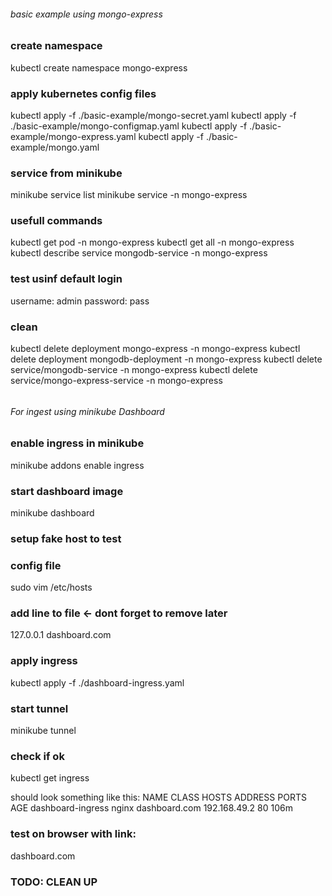 ###### basic example using mongo-express

### create namespace

kubectl create namespace mongo-express

### apply kubernetes config files

kubectl apply -f ./basic-example/mongo-secret.yaml
kubectl apply -f ./basic-example/mongo-configmap.yaml
kubectl apply -f ./basic-example/mongo-express.yaml
kubectl apply -f ./basic-example/mongo.yaml

### service from minikube

minikube service list
minikube service -n mongo-express

### usefull commands

kubectl get pod -n mongo-express
kubectl get all -n mongo-express
kubectl describe service mongodb-service -n mongo-express

### test usinf default login

username: admin
password: pass

### clean

kubectl delete deployment mongo-express -n mongo-express
kubectl delete deployment mongodb-deployment -n mongo-express
kubectl delete service/mongodb-service -n mongo-express
kubectl delete service/mongo-express-service -n mongo-express

######

######

###### For ingest using minikube Dashboard

### enable ingress in minikube

minikube addons enable ingress

### start dashboard image

minikube dashboard

### setup fake host to test

### config file

sudo vim /etc/hosts

### add line to file <- dont forget to remove later

127.0.0.1 dashboard.com

### apply ingress

kubectl apply -f ./dashboard-ingress.yaml

### start tunnel

minikube tunnel

### check if ok

kubectl get ingress

should look something like this:
NAME                CLASS   HOSTS           ADDRESS        PORTS   AGE
dashboard-ingress   nginx   dashboard.com   192.168.49.2   80      106m

### test on browser with link:

dashboard.com

### TODO: CLEAN UP
